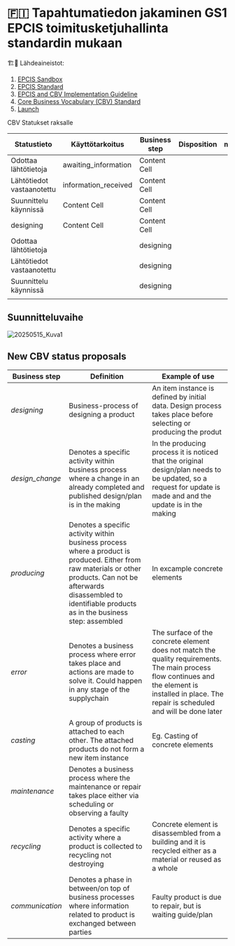 # 🇫🇮 Tapahtumatiedon jakaminen GS1 EPCIS toimitusketjuhallinta standardin mukaan 
:building_construction::articulated_lorry:
Lähdeaineistot:
1. [EPCIS Sandbox](https://epcis-sandbox.gs1.org/)
2. [EPCIS Standard](https://ref.gs1.org/standards/epcis/)
3. [EPCIS and CBV Implementation Guideline](https://www.gs1.org/docs/epc/EPCIS_Guideline.pdf)
4. [Core Business Vocabulary (CBV) Standard](https://ref.gs1.org/standards/cbv/)
5. [Launch](https://www.gs1.org/docs/epcis/epcis_2-0_launch.pdf)


CBV Statukset raksalle

| Statustieto                 |Käyttötarkoitus        | Business step  | Disposition | moi            |
| --------------------------- | ----------------------| ----------     | ----------  | ----------     |
| Odottaa lähtötietoja        | awaiting_information  | Content Cell   |             |                |
| Lähtötiedot vastaanotettu   | information_received  | Content Cell   |             |                |
| Suunnittelu käynnissä       | Content Cell          | Content Cell   |             |                |
| designing                   | Content Cell          | Content Cell   |             |                |
| Odottaa lähtötietoja        |                       | designing      |             |                |
| Lähtötiedot vastaanotettu   |                       | designing      |             |                |
| Suunnittelu käynnissä       |                       | designing      |             |                |
|                             |                       |                |             |                |









## Suunnitteluvaihe

![20250515_Kuva1](https://github.com/user-attachments/assets/b700cd01-b8bd-4143-9abc-ecefd0af2573)



## New CBV status proposals

| Business step | Definition                                                                                                                                                                                                                   |Example of use                                                                                                                                                                                     |
|---------------|------------------------------------------------------------------------------------------------------------------------------------------------------------------------------------------------------------------------------|---------------------------------------------------------------------------------------------------------------------------------------------------------------------------------------------------|
|*designing*    |Business-process of designing a product |An item instance is defined by initial data. Design process takes place before selecting or producing the produt                                                                     |An item instance is defined by initial data. Design process takes place before selecting or producing the produt                                                                                   |
|*design_change*|Denotes a specific activity within business process where a change in an already completed and published design/plan is in the making                                                                                         |In the producing process it is noticed that the original design/plan needs to be updated, so a request for update is made and and the update is in the making                                      |
|*producing*    |Denotes a specific activity within business process where a product is produced. Either from raw materials or other products. Can not be afterwards disassembled to identifiable products as in the business step: assembled  |In excample concrete elements                                                                                                                                                                      |
|*error*        |Denotes a business process where error takes place and actions are made to solve it. Could happen in any stage of the supplychain                                                                                             |The surface of the concrete element does not match the quality requirements. The main process flow continues and the element is installed in place. The repair is scheduled and will be done later |
|*casting*      |A group of products is attached to each other. The attached products do not form a new item instance                                                                                                                          |Eg. Casting of concrete elements                                                                                                                                                                   |
|*maintenance*  |Denotes a business process where the maintenance or repair takes place either via scheduling or observing a faulty                                                                                                            |                                                                                                                                                                                                   |
|*recycling*    |Denotes a specific activity where a product is collected to recycling not destroying                                                                                                                                          |Concrete element is disassembled from a building and it is recycled either as a material or reused as a whole                                                                                      |
|*communication*|Denotes a phase in between/on top of business processes where information related to product is exchanged between parties                                                                                                     |Faulty product is due to repair, but is waiting guide/plan                                                                                                                                         |
